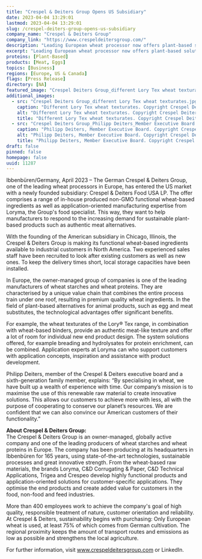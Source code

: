 ```yaml
---
title: "Crespel & Deiters Group Opens US Subsidiary"
date: 2023-04-04 13:29:01
lastmod: 2023-04-04 13:29:01
slug: /crespel-deiters-group-opens-us-subsidiary
company_name: "Crespel & Deiters Group"
company_link: "https://www.crespeldeitersgroup.com/"
description: "Leading European wheat processor now offers plant-based solution expertise to manufacturers in Central and North America"
excerpt: "Leading European wheat processor now offers plant-based solution expertise to manufacturers in Central and North America"
proteins: [Plant-Based]
products: [Meat, Eggs]
topics: [Business]
regions: [Europe, US & Canada]
flags: [Press Release]
directory: [NA]
featured_image: "Crespel Deiters Group_different Lory Tex wheat texturates.jpg"
additional_images:
  - src: "Crespel Deiters Group_different Lory Tex wheat texturates.jpg"
    caption: "Different Lory Tex wheat texturates. Copyright Crespel Deiters Group."
    alt: "Different Lory Tex wheat texturates. Copyright Crespel Deiters Group."
    title: "Different Lory Tex wheat texturates. Copyright Crespel Deiters Group."
  - src: "Crespel Deiters Group_Philipp Deiters_Member Executive Board.jpg"
    caption: "Philipp Deiters, Member Executive Board. Copyright Crespel Deiters Group."
    alt: "Philipp Deiters, Member Executive Board. Copyright Crespel Deiters Group."
    title: "Philipp Deiters, Member Executive Board. Copyright Crespel Deiters Group."
draft: false
pinned: false
homepage: false
uuid: 11287
---
```

<p>Ibbenbüren/Germany, April 2023 – The German Crespel & Deiters Group, one of the leading wheat processors in Europe, has entered the US market with a newly founded subsidiary: Crespel & Deiters Food USA LP. The offer comprises a range of in-house produced non-GMO functional wheat-based ingredients as well as application-oriented manufacturing expertise from Loryma, the Group's food specialist. This way, they want to help manufacturers to respond to the increasing demand for sustainable plant-based products such as authentic meat alternatives.</p>
<p>With the founding of the American subsidiary in Chicago, Illinois, the Crespel & Deiters Group is making its functional wheat-based ingredients available to industrial customers in North America. Two experienced sales staff have been recruited to look after existing customers as well as new ones. To keep the delivery times short, local storage capacities have been installed.</p>
<p>In Europe, the owner-managed group of companies is one of the leading manufacturers of wheat starches and wheat proteins. They are characterised by a unique value chain that combines the entire process train under one roof, resulting in premium quality wheat ingredients. In the field of plant-based alternatives for animal products, such as egg and meat substitutes, the technological advantages offer significant benefits.</p>
<p>For example, the wheat texturates of the Lory® Tex range, in combination with wheat-based binders, provide an authentic meat-like texture and offer a lot of room for individual new end product design. The system solutions offered, for example breading and hydrolysates for protein enrichment, can be combined. Application experts at Loryma can who support customers with application concepts, inspiration and assistance with product development.</p>
<p>Philipp Deiters, member of the Crespel & Deiters executive board and a sixth-generation family member, explains: “By specialising in wheat, we have built up a wealth of experience with time. Our company’s mission is to maximise the use of this renewable raw material to create innovative solutions. This allows our customers to achieve more with less, all with the purpose of cooperating to conserve our planet’s resources. We are confident that we can also convince our American customers of their functionality.”</p>
<p><strong>About Crespel & Deiters Group:</strong><br />
The Crespel & Deiters Group is an owner-managed, globally active company and one of the leading producers of wheat starches and wheat proteins in Europe. The company has been producing at its headquarters in Ibbenbüren for 165 years, using state-of-the-art technologies, sustainable processes and great innovative strength. From the wheat-based raw materials, the brands Loryma, C&D Corrugating & Paper, C&D Technical Applications, Trigea and Crespeo develop highly functional products and application-oriented solutions for customer-specific applications. They optimise the end products and create added value for customers in the food, non-food and feed industries.</p>
<p>More than 400 employees work to achieve the company's goal of high quality, responsible treatment of nature, customer orientation and reliability. At Crespel & Deiters, sustainability begins with purchasing: Only European wheat is used, at least 75% of which comes from German cultivation. The regional proximity keeps the amount of transport routes and emissions as low as possible and strengthens the local agriculture.</p>
<p>For further information, visit <a href="http://www.crespeldeitersgroup.com">www.crespeldeitersgroup.com</a> or LinkedIn.</p>
